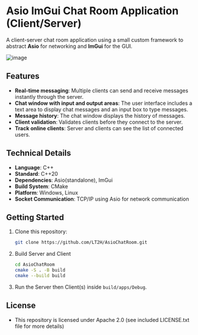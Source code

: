 # Asio ImGui Chat Room Application (Client/Server)
A client-server chat room application using a small custom framework to abstract **Asio** for networking and **ImGui** for the GUI.

![image](https://github.com/user-attachments/assets/2fc5ca88-d87c-4123-a18c-86bde2735795)

## Features
- **Real-time messaging**: Multiple clients can send and receive messages instantly through the server.
- **Chat window with input and output areas**: The user interface includes a text area to display chat messages and an input box to type messages.
- **Message history**: The chat window displays the history of messages.
- **Client validation**: Validates clients before they connect to the server.
- **Track online clients**: Server and clients can see the list of connected users.

## Technical Details
  - **Language**: C++
  - **Standard**: C++20
  - **Dependencies**: Asio(standalone), ImGui
  - **Build System**: CMake
  - **Platform**: Windows, Linux
  - **Socket Communication**: TCP/IP using Asio for network communication

## Getting Started

1. Clone this repository:
    ```sh
    git clone https://github.com/LT2H/AsioChatRoom.git
    
2. Build Server and Client
    ```sh
    cd AsioChatRoom
    cmake -S . -B build
    cmake --build build
    
3. Run the Server then Client(s) inside `build/apps/Debug`.

## License
- This repository is licensed under Apache 2.0 (see included LICENSE.txt file for more details)
